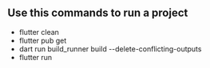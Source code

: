 ## Use this commands to run a project

- flutter clean
- flutter pub get
- dart run build_runner build --delete-conflicting-outputs
- flutter run
